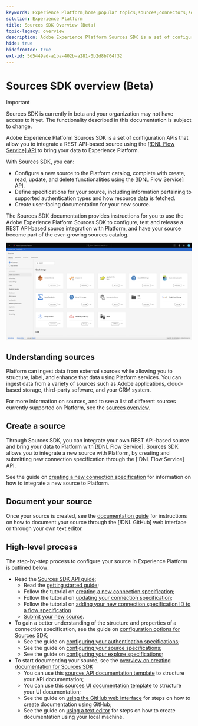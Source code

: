 ```yaml
---
keywords: Experience Platform;home;popular topics;sources;connectors;source connectors;sources sdk;sdk;SDK
solution: Experience Platform
title: Sources SDK Overview (Beta)
topic-legacy: overview
description: Adobe Experience Platform Sources SDK is a set of configuration APIs that allow you to integrate a REST API-based source using the Flow Service API to bring your data to Experience Platform.
hide: true
hidefromtoc: true
exl-id: 5d5449ad-a1ba-402b-a281-0b2d8b704f32
---
```

# Sources SDK overview (Beta)

>[!IMPORTANT]
>
>Sources SDK is currently in beta and your organization may not have access to it yet. The functionality described in this documentation is subject to change.

Adobe Experience Platform Sources SDK is a set of configuration APIs that allow you to integrate a REST API-based source using the [[!DNL Flow Service] API](https://www.adobe.io/experience-platform-apis/references/flow-service/) to bring your data to Experience Platform.

With Sources SDK, you can:

* Configure a new source to the Platform catalog, complete with create, read, update, and delete functionalities using the [!DNL Flow Service] API.
* Define specifications for your source, including information pertaining to supported authentication types and how resource data is fetched.
* Create user-facing documentation for your new source.

The Sources SDK documentation provides instructions for you to use the Adobe Experience Platform Sources SDK to configure, test and release a REST API-based source integration with Platform, and have your source become part of the ever-growing sources catalog.

![catalog](./assets/catalog.png)

## Understanding sources

Platform can ingest data from external sources while allowing you to structure, label, and enhance that data using Platform services. You can ingest data from a variety of sources such as Adobe applications, cloud-based storage, third-party software, and your CRM system.

For more information on sources, and to see a list of different sources currently supported on Platform, see the [sources overview](../home.md).

## Create a source

Through Sources SDK, you can integrate your own REST API-based source and bring your data to Platform with [!DNL Flow Service]. Sources SDK allows you to integrate a new source with Platform, by creating and submitting new connection specification through the [!DNL Flow Service] API.

See the guide on [creating a new connection specification](./api/api-overview.md) for information on how to integrate a new source to Platform.

## Document your source

Once your source is created, see the [documentation guide](./documentation/doc-overview.md) for instructions on how to document your source through the [!DNL GitHub] web interface or through your own text editor.

## High-level process

The step-by-step process to configure your source in Experience Platform is outlined below:

* Read the [Sources SDK API guide](./api/api-overview.md);
  * Read the [getting started guide](./api/getting-started.md);
  * Follow the tutorial on [creating a new connection specification](./api/create.md);
  * Follow the tutorial on [updating your connection specification](./api/update-connection-specs.md);
  * Follow the tutorial on [adding your new connection specification ID to a flow specification](./api/update-flow-specs.md)
  * [Submit your new source](./api/submit.md).
* To gain a better understanding of the structure and properties of a connection specification, see the guide on [configuration options for Sources SDK](./config/config.md);
  * See the guide on [configuring your authentication specifications](./config/authspec.md);
  * See the guide on [configuring your source specifications](./config/sourcespec.md);
  * See the guide on [configuring your explore specifications](./config/explorespec.md);
* To start documenting your source, see the [overview on creating documentation for Sources SDK](./documentation/doc-overview.md)
  * You can use this [sources API documentation template](./documentation/template.md) to structure your API documentation;
  * You can use this [sources UI documentation template](./documentation/ui-template.md) to structure your UI documentation;
  * See the guide on [using the GitHub web interface](./documentation/github.md) for steps on how to create documentation using GitHub;
  * See the guide on [using a text editor](./documentation/text-editor.md) for steps on how to create documentation using your local machine.
